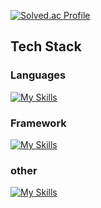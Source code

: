 [![Solved.ac Profile](http://mazassumnida.wtf/api/generate_badge?boj=minjea917)](https://solved.ac/minjea917)

## Tech Stack
### Languages
[![My Skills](https://skillicons.dev/icons?i=java)](https://skillicons.dev)
### Framework
[![My Skills](https://skillicons.dev/icons?i=spring)](https://skillicons.dev)
### other
[![My Skills](https://skillicons.dev/icons?i=mysql,postgres,git,docker)](https://skillicons.dev)
